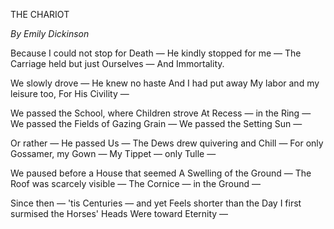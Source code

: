 THE CHARIOT

*By Emily Dickinson*

Because I could not stop for Death —
He kindly stopped for me —
The Carriage held but just Ourselves —
And Immortality.

We slowly drove — He knew no haste
And I had put away
My labor and my leisure too,
For His Civility —

We passed the School, where Children strove
At Recess — in the Ring —
We passed the Fields of Gazing Grain —
We passed the Setting Sun —

Or rather — He passed Us —
The Dews drew quivering and Chill —
For only Gossamer, my Gown —
My Tippet — only Tulle —

We paused before a House that seemed
A Swelling of the Ground —
The Roof was scarcely visible —
The Cornice — in the Ground —

Since then — 'tis Centuries — and yet
Feels shorter than the Day
I first surmised the Horses' Heads
Were toward Eternity —

